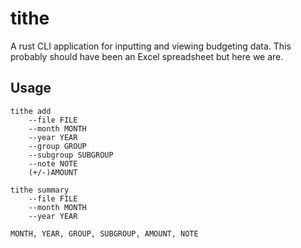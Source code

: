 # tithe

A rust CLI application for inputting and viewing budgeting data. This probably should have been an Excel spreadsheet but here we are.

## Usage

```
tithe add
    --file FILE
    --month MONTH
    --year YEAR
    --group GROUP
    --subgroup SUBGROUP
    --note NOTE
    (+/-)AMOUNT

tithe summary
    --file FILE
    --month MONTH
    --year YEAR
```

```
MONTH, YEAR, GROUP, SUBGROUP, AMOUNT, NOTE
```

